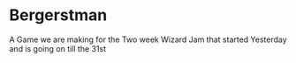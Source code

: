 # Bergerstman
A Game we are making for the Two week Wizard Jam that started Yesterday and is going on till the 31st
